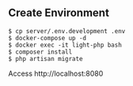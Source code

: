 ## Create Environment

```
$ cp server/.env.development .env
$ docker-compose up -d
$ docker exec -it light-php bash
$ composer install
$ php artisan migrate
```

Access http://localhost:8080
